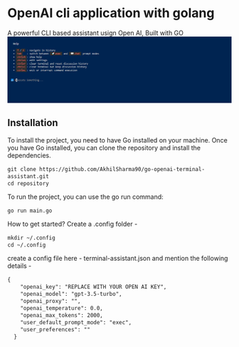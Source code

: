# OpenAI cli application with golang
A powerful CLI based assistant usign Open AI, Built with GO
![alt text](image.png)

## Installation

To install the project, you need to have Go installed on your machine. Once you have Go installed, you can clone the repository and install the dependencies.
```
git clone https://github.com/AkhilSharma90/go-openai-terminal-assistant.git
cd repository
```

To run the project, you can use the go run command:
```
go run main.go
```
How to get started?
Create a .config folder -
```
mkdir ~/.config
cd ~/.config
```
create a config file here - terminal-assistant.json and mention the following details -
```
{
    "openai_key": "REPLACE WITH YOUR OPEN AI KEY",      
    "openai_model": "gpt-3.5-turbo",   
    "openai_proxy": "",               
    "openai_temperature": 0.0,        
    "openai_max_tokens": 2000,         
    "user_default_prompt_mode": "exec",
    "user_preferences": ""             
  }
  ```